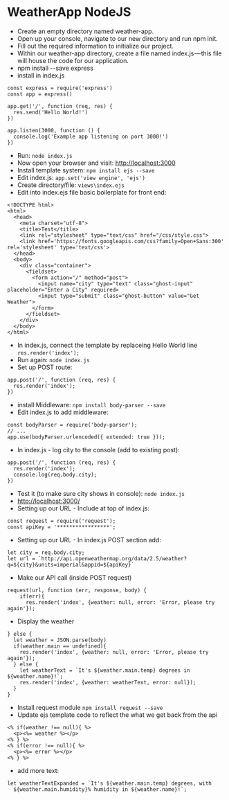 # WeatherApp NodeJS

* Create an empty directory named weather-app.
* Open up your console, navigate to our new directory and run npm init.
* Fill out the required information to initialize our project.
* Within our weather-app directory, create a file named index.js — this file will house the code for our application.
* npm install --save express
* install in index.js

```
const express = require('express')
const app = express()

app.get('/', function (req, res) {
  res.send('Hello World!')
})

app.listen(3000, function () {
  console.log('Example app listening on port 3000!')
})
```

* Run: ```node index.js```
* Now open your browser and visit: [http://localhost:3000](http://localhost:3000)
* Install template system: ```npm install ejs --save```
* Edit index.js: ```app.set('view engine', 'ejs')```
* Create directory/file: ```views\index.ejs```
* Edit into index.ejs file basic boilerplate for front end:

```
<!DOCTYPE html>
<html>
  <head>
    <meta charset="utf-8">
    <title>Test</title>
    <link rel="stylesheet" type="text/css" href="/css/style.css">
    <link href='https://fonts.googleapis.com/css?family=Open+Sans:300' rel='stylesheet' type='text/css'>
  </head>
  <body>
    <div class="container">
      <fieldset>
        <form action="/" method="post">
          <input name="city" type="text" class="ghost-input" placeholder="Enter a City" required>
          <input type="submit" class="ghost-button" value="Get Weather">
        </form>
      </fieldset>
    </div>
  </body>
</html>
```

* In index.js, connect the template by replaceing Hello World line ```res.render('index');```
* Run again: ```node index.js```
* Set up POST route:

```
app.post('/', function (req, res) {
  res.render('index');
})
```

* install Middleware: ```npm install body-parser --save```
* Edit index.js to add middleware:

```
const bodyParser = require('body-parser');
// ...
app.use(bodyParser.urlencoded({ extended: true }));
```

* In index.js - log city to the console (add to existing post):

```
app.post('/', function (req, res) {
  res.render('index');
  console.log(req.body.city);
})
```

* Test it (to make sure city shows in console): ```node index.js```
* [http://localhost:3000/](http://localhost:3000/)
* Setting up our URL - Include at top of index.js:

```
const request = require('request');
const apiKey = '*****************';
```

* Setting up our URL - In index.js POST section add:

```
let city = req.body.city;
let url = `http://api.openweathermap.org/data/2.5/weather?q=${city}&units=imperial&appid=${apiKey}`
```

* Make our API call (inside POST request)

```
request(url, function (err, response, body) {
    if(err){
      res.render('index', {weather: null, error: 'Error, please try again'});
```

* Display the weather

```
} else {
  let weather = JSON.parse(body)
  if(weather.main == undefined){
    res.render('index', {weather: null, error: 'Error, please try again'});
  } else {
    let weatherText = `It's ${weather.main.temp} degrees in ${weather.name}!`;
    res.render('index', {weather: weatherText, error: null});
  }
}
```

* Install request module ```npm install request --save```
* Update ejs template code to reflect the what we get back from the api

```
<% if(weather !== null){ %>
  <p><%= weather %></p>
<% } %>
<% if(error !== null){ %>
  <p><%= error %></p>
<% } %>
```

* add more text:
```
let weatherTextExpanded = `It's ${weather.main.temp} degrees, with
  ${weather.main.humidity}% humidity in ${weather.name}!`;
```
